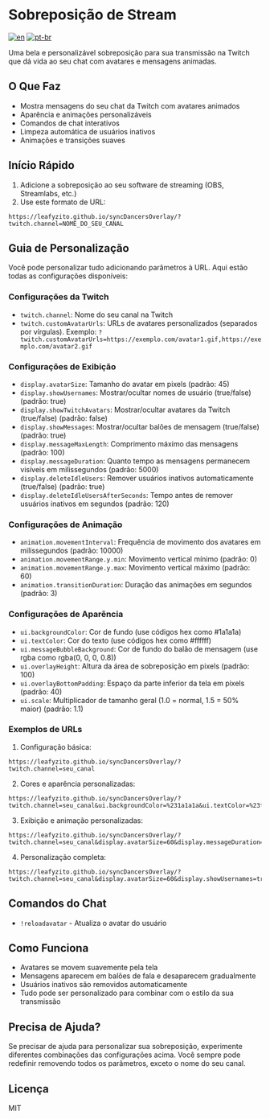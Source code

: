 # Sobreposição de Stream

[![en](https://img.shields.io/badge/lang-en-red.svg)](README.md)
[![pt-br](https://img.shields.io/badge/lang-pt--br-green.svg)](README.pt.md)

Uma bela e personalizável sobreposição para sua transmissão na Twitch que dá vida ao seu chat com avatares e mensagens animadas.

## O Que Faz

- Mostra mensagens do seu chat da Twitch com avatares animados
- Aparência e animações personalizáveis
- Comandos de chat interativos
- Limpeza automática de usuários inativos
- Animações e transições suaves

## Início Rápido

1. Adicione a sobreposição ao seu software de streaming (OBS, Streamlabs, etc.)
2. Use este formato de URL:
```
https://leafyzito.github.io/syncDancersOverlay/?twitch.channel=NOME_DO_SEU_CANAL
```

## Guia de Personalização

Você pode personalizar tudo adicionando parâmetros à URL. Aqui estão todas as configurações disponíveis:

### Configurações da Twitch
- `twitch.channel`: Nome do seu canal na Twitch
- `twitch.customAvatarUrls`: URLs de avatares personalizados (separados por vírgulas). Exemplo: `?twitch.customAvatarUrls=https://exemplo.com/avatar1.gif,https://exemplo.com/avatar2.gif`

### Configurações de Exibição
- `display.avatarSize`: Tamanho do avatar em pixels (padrão: 45)
- `display.showUsernames`: Mostrar/ocultar nomes de usuário (true/false) (padrão: true)
- `display.showTwitchAvatars`: Mostrar/ocultar avatares da Twitch (true/false) (padrão: false)
- `display.showMessages`: Mostrar/ocultar balões de mensagem (true/false) (padrão: true)
- `display.messageMaxLength`: Comprimento máximo das mensagens (padrão: 100)
- `display.messageDuration`: Quanto tempo as mensagens permanecem visíveis em milissegundos (padrão: 5000)
- `display.deleteIdleUsers`: Remover usuários inativos automaticamente (true/false) (padrão: true)
- `display.deleteIdleUsersAfterSeconds`: Tempo antes de remover usuários inativos em segundos (padrão: 120)

### Configurações de Animação
- `animation.movementInterval`: Frequência de movimento dos avatares em milissegundos (padrão: 10000)
- `animation.movementRange.y.min`: Movimento vertical mínimo (padrão: 0)
- `animation.movementRange.y.max`: Movimento vertical máximo (padrão: 60)
- `animation.transitionDuration`: Duração das animações em segundos (padrão: 3)

### Configurações de Aparência
- `ui.backgroundColor`: Cor de fundo (use códigos hex como #1a1a1a)
- `ui.textColor`: Cor do texto (use códigos hex como #ffffff)
- `ui.messageBubbleBackground`: Cor de fundo do balão de mensagem (use rgba como rgba(0, 0, 0, 0.8))
- `ui.overlayHeight`: Altura da área de sobreposição em pixels (padrão: 100)
- `ui.overlayBottomPadding`: Espaço da parte inferior da tela em pixels (padrão: 40)
- `ui.scale`: Multiplicador de tamanho geral (1.0 = normal, 1.5 = 50% maior) (padrão: 1.1)

### Exemplos de URLs

1. Configuração básica:
```
https://leafyzito.github.io/syncDancersOverlay/?twitch.channel=seu_canal
```

2. Cores e aparência personalizadas:
```
https://leafyzito.github.io/syncDancersOverlay/?twitch.channel=seu_canal&ui.backgroundColor=%231a1a1a&ui.textColor=%23ffffff&ui.scale=1.1
```

3. Exibição e animação personalizadas:
```
https://leafyzito.github.io/syncDancersOverlay/?twitch.channel=seu_canal&display.avatarSize=60&display.messageDuration=8000&animation.movementInterval=5000&animation.transitionDuration=2
```

4. Personalização completa:
```
https://leafyzito.github.io/syncDancersOverlay/?twitch.channel=seu_canal&display.avatarSize=60&display.showUsernames=true&display.showMessages=true&display.messageDuration=5000&animation.movementInterval=10000&animation.transitionDuration=3&ui.backgroundColor=%231a1a1a&ui.textColor=%23ffffff&ui.scale=1.1
```

## Comandos do Chat

- `!reloadavatar` - Atualiza o avatar do usuário

## Como Funciona

- Avatares se movem suavemente pela tela
- Mensagens aparecem em balões de fala e desaparecem gradualmente
- Usuários inativos são removidos automaticamente
- Tudo pode ser personalizado para combinar com o estilo da sua transmissão

## Precisa de Ajuda?

Se precisar de ajuda para personalizar sua sobreposição, experimente diferentes combinações das configurações acima. Você sempre pode redefinir removendo todos os parâmetros, exceto o nome do seu canal.

## Licença

MIT 